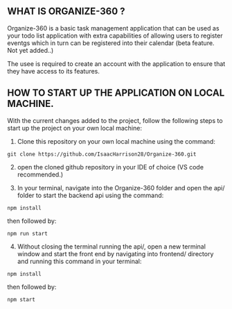 ## WHAT IS ORGANIZE-360 ?

Organize-360 is a basic task management application that can be used as your todo list application with extra capabilities of allowing users to register eventgs which in turn can be registered into their calendar (beta feature. Not yet added..)

The usee is required to create an account with the application to ensure that they have access to its features.

## HOW TO START UP THE APPLICATION ON LOCAL MACHINE.

With the current changes added to the project, follow the following steps to start up the project on your own local machine:

1. Clone this repository on your own local machine using the command:

```terminal
git clone https://github.com/IsaacHarrison28/Organize-360.git
```

2. open the cloned github repository in your IDE of choice (VS code recommended.)

3. In your terminal, navigate into the Organize-360 folder and open the api/ folder to start the backend api using the command:

```
npm install
```

then followed by:

```
npm run start
```

4. Without closing the terminal running the api/, open a new terminal window and start the front end by navigating into frontend/ directory and running this command in your terminal:

```
npm install
```

then followed by:

```
npm start
```
